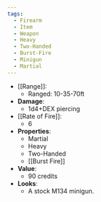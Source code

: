 ```yaml
---
tags:
  - Firearm
  - Item
  - Weapon
  - Heavy
  - Two-Handed
  - Burst-Fire
  - Minigun
  - Martial
---
```

* [[Range]]:
	* Ranged: 10-35-70ft
* __Damage__:
	* 1d4+DEX piercing
* [[Rate of Fire]]:
	* 6
* __Properties__:
	* Martial
	* Heavy
	* Two-Handed
	* [[Burst Fire]]
* **Value**:
	* 90 credits
* **Looks**:
	* A stock M134 minigun.